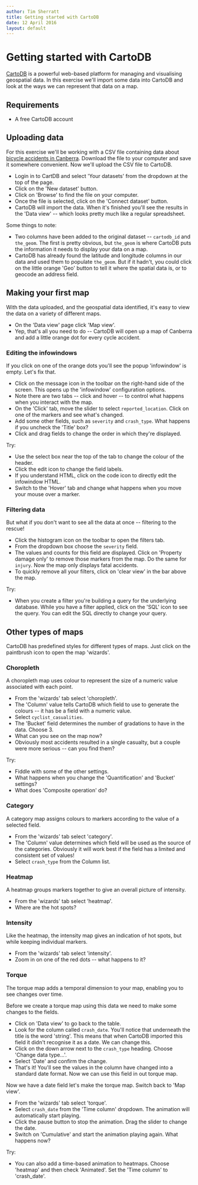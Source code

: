 ```yaml
---
author: Tim Sherratt
title: Getting started with CartoDB
date: 12 April 2016
layout: default
---
```


# Getting started with CartoDB

[CartoDB](https://cartodb.com/) is a powerful web-based platform for managing and visualising geospatial data. In this exercise we'll import some data into CartoDB and look at the ways we can represent that data on a map.

## Requirements

* A free CartoDB account

## Uploading data

For this exercise we'll be working with a CSV file containing data about [bicycle accidents in Canberra](https://dl.dropbox.com/s/k93mlgfftvfl5tk/ACT_Cyclist_Crashes.csv?dl=0). Download the file to your computer and save it somewhere convenient. Now we'll upload the CSV file to CartoDB.

* Login in to CartDB and select 'Your datasets' from the dropdown at the top of the page.
* Click on the 'New dataset' button.
* Click on 'Browse' to find the file on your computer.
* Once the file is selected, click on the 'Connect dataset' button.
* CartoDB will import the data. When it's finished you'll see the results in the 'Data view' -- which looks pretty much like a regular spreadsheet.

Some things to note:

* Two columns have been added to the original dataset -- `cartodb_id` and `the_geom`. The first is pretty obvious, but `the_geom` is where CartoDB puts the information it needs to display your data on a map.
* CartoDB has already found the latitude and longitude columns in our data and used them to populate `the_geom`. But if it hadn't, you could click on the little orange 'Geo' button to tell it where the spatial data is, or to geocode an address field.

## Making your first map

With the data uploaded, and the geospatial data identified, it's easy to view the data on a variety of different maps.

* On the 'Data view' page click 'Map view'.
* Yep, that's all you need to do -- CartoDB will open up a map of Canberra and add a little orange dot for every cycle accident.

### Editing the infowindows

If you click on one of the orange dots you'll see the popup 'infowindow' is empty. Let's fix that.

* Click on the message icon in the toolbar on the right-hand side of the screen. This opens up the 'infowindow' configuration options.
* Note there are two tabs -- click and hover -- to control what happens when you interact with the map.
* On the 'Click' tab, move the slider to select `reported_location`. Click on one of the markers and see what's changed.
* Add some other fields, such as `severity` and `crash_type`. What happens if you uncheck the 'Title' box?
* Click and drag fields to change the order in which they're displayed.

Try:

* Use the select box near the top of the tab to change the colour of the header.
* Click the edit icon to change the field labels.
* If you understand HTML, click on the code icon to directly edit the infowindow HTML.
* Switch to the 'Hover' tab and change what happens when you move your mouse over a marker.

### Filtering data

But what if you don't want to see all the data at once -- filtering to the rescue!

* Click the histogram icon on the toolbar to open the filters tab.
* From the dropdown box choose the `severity` field.
* The values and counts for this field are displayed. Click on 'Property damage only' to remove those markers from the map. Do the same for `injury`. Now the map only displays fatal accidents.
* To quickly remove all your filters, click on 'clear view' in the bar above the map.

Try:

* When you create a filter you're building a query for the underlying database. While you have a filter applied, click on the 'SQL' icon to see the query. You can edit the SQL directly to change your query.

## Other types of maps

CartoDB has predefined styles for different types of maps. Just click on the paintbrush icon to open the map 'wizards'.

### Choropleth

A choropleth map uses colour to represent the size of a numeric value associated with each point.

* From the 'wizards' tab select 'choropleth'.
* The 'Column' value tells CartoDB which field to use to generate the colours -- it has be a field with a numeric value.
* Select `cyclist_casualities`.
* The 'Bucket' field determines the number of gradations to have in the data. Choose 3.
* What can you see on the map now?
* Obviously most accidents resulted in a single casualty, but a couple were more serious -- can you find them?

Try:

* Fiddle with some of the other settings.
* What happens when you change the 'Quantification' and 'Bucket' settings?
* What does 'Composite operation' do?

### Category

A category map assigns colours to markers according to the value of a selected field.

* From the 'wizards' tab select 'category'.
* The 'Column' value determines which field will be used as the source of the categories. Obviously it will work best if the field has a limited and consistent set of values!
* Select `crash_type` from the Column list.

### Heatmap

A heatmap groups markers together to give an overall picture of intensity.

* From the 'wizards' tab select 'heatmap'.
* Where are the hot spots?

### Intensity

Like the heatmap, the intensity map gives an indication of hot spots, but while keeping individual markers.

* From the 'wizards' tab select 'intensity'.
* Zoom in on one of the red dots -- what happens to it?

### Torque

The torque map adds a temporal dimension to your map, enabling you to see changes over time.

Before we create a torque map using this data we need to make some changes to the fields.

* Click on 'Data view' to go back to the table.
* Look for the column called `crash_date`. You'll notice that underneath the title is the word 'string'. This means that when CartoDB imported this field it didn't recognise it as a date. We can change this.
* Click on the down arrow next to the `crash_type` heading. Choose 'Change data type...'.
* Select 'Date' and confirm the change.
* That's it! You'll see the values in the column have changed into a standard date format. Now we can use this field in out torque map.

Now we have a date field let's make the torque map. Switch back to 'Map view'.

* From the 'wizards' tab select 'torque'.
* Select `crash_date` from the 'Time column' dropdown. The animation will automatically start playing.
* Click the pause button to stop the animation. Drag the slider to change the date.
* Switch on 'Cumulative' and start the animation playing again. What happens now?

Try:

* You can also add a time-based animation to heatmaps. Choose 'heatmap' and then check 'Animated'. Set the 'Time column' to 'crash_date'.


